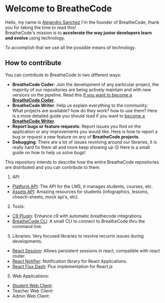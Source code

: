 # Welcome to BreatheCode

Hello, my name is [Alejandro Sanchez](https://alesanchezr.com) I'm the founder of BreatheCode, thank you for taking the time to read this!  
BreatheCode's mission is to **accelerate the way junior developers learn and evolve** using technology.

To accomplish that we use all the possible means of technology.

## How to contribute
You can contribute to BreatheCode in two different ways:
- **BreatheCode Coder**: Join the development of any particular project, the majority of our repositories are being actively maintain and with new versions on the pipeline. Read this [if you want to become a **BreatheCode Coder**](#).
- **BreatheCode Writer**: Help us explain everything to the community: What projects are available? how do they work? how to use them? Here is a more detailed guide you should read if you want to [become a **BreatheCode Writer**](#).
- **Report bugs or feature requests**: Report issues you find on the application or any improvements you would like. Here is how to report a bug or request a new feature on any of **BreatheCode projects**.
- **Debugging**: There are a lot of issues revolving around our libraries, it is really hard fix them all and more keep showing up :disappointed_relieved: Here is a small guide on how to help us solve bugs!

This repository intends to describe how the entire BreatheCode repositories are distributed and you can contribute to them.

1. API
  - [Platform API](https://api.breatheco.de): The API for the LMS, it manages students, courses, etc.
  - [Assets API](https://assets.breatheco.de): Amazing resources for students (infographics, lessons, cheach-sheets, mock api's, etc).
2. Tools:
  - [C9 Plugin](https://github.com/breatheco-de/c9-plugin): Enhance c9 with automatic breathecode integrations.
  - [BreatheCode CLI](https://github.com/breatheco-de/breathecode-cli): A small CLI to connect to BreatheCode thru the command line.
3. Libraries: Very focused libraries to resolve recurrin issues during developments.
  - [React Session](https://github.com/breatheco-de/react-session): Allows persistent sessions in react, compatible with react router.
  - [React Notifier](https://github.com/breatheco-de/react-notifier): Notification library for React Applications.
  - [React Flux Dash](https://github.com/4GeeksAcademy/react-flux-dash): Flux implementation for React.js
5. Web Applications:
  - [Student Web Client](https://github.com/breatheco-de/desktop-client):
  - Teacher Web Client:
  - Admin Web Client:
<!--stackedit_data:
eyJoaXN0b3J5IjpbLTE1NjM5NDI3MDEsLTEzOTMzNDI2MjUsLT
EzMTE4NzgwMzcsNTA2NDIxODU3LC0xMDkyMjkwNDY4LDIwMTQ1
MjY1MDksMTUwMTcyNzAwNywxOTc1MDI1NzM1XX0=
-->